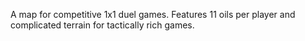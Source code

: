 A map for competitive 1x1 duel games. Features 11 oils per player and complicated terrain for tactically rich games.